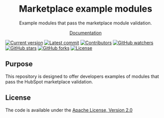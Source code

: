 <h1 align="center">Marketplace example modules</h1>

<p align="center">
  Example modules that pass the marketplace module validation.
</p>

<p align="center">
  <a href="https://developers.hubspot.com/docs/cms/marketplace-guidelines/module-requirements">Documentation</a>
</p>

[![Current version](https://img.shields.io/github/v/release/HubSpot/cms-theme-boilerplate)](https://github.com/HubSpot/marketplace-example-modules/releases)
[![Latest commit](https://img.shields.io/github/last-commit/HubSpot/cms-theme-boilerplate)](https://github.com/HubSpot/marketplace-example-modules/commits/main)
[![Contributors](https://img.shields.io/github/contributors/HubSpot/cms-theme-boilerplate?logo=blue)](https://github.com/HubSpot/marketplace-example-modules/graphs/contributors)
[![GitHub watchers](https://img.shields.io/github/watchers/HubSpot/cms-theme-boilerplate?style=social)](https://github.com/HubSpot/marketplace-example-modules/watchers)
[![GitHub stars](https://img.shields.io/github/stars/HubSpot/cms-theme-boilerplate?style=social)](https://github.com/HubSpot/marketplace-example-modules/stargazers)
[![GitHub forks](https://img.shields.io/github/forks/HubSpot/cms-theme-boilerplate?style=social)](https://github.com/HubSpot/marketplace-example-modules/network/members)
[![License](https://img.shields.io/badge/license-Apache%20Version%202.0-red)](https://github.com/HubSpot/marketplace-example-modules/blob/main/LICENSE)

## Purpose

This repository is designed to offer developers examples of modules that pass the HubSpot marketplace validation.

## License

The code is available under the [Apache License, Version 2.0](https://github.com/HubSpot/cms-theme-boilerplate/blob/main/LICENSE)
